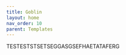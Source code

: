```yaml
---
title: Goblin
layout: home
nav_order: 10
parent: Templates
---
```



TESTESTSTSETSEGGASGSEFHAETATAFERG
